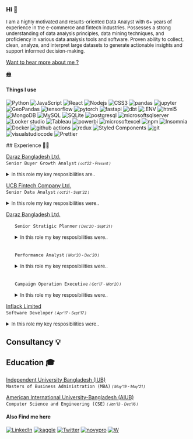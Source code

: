 
### Hi 👋

<font size = "2.7
"><p>I am a highly motivated and results-oriented Data Analyst with 6+ years of experience in the e-commerce and fintech industries.
Possesses a strong understanding of data analysis principles, data mining techniques, and proficiency in various data
analysis tools and software. Proven ability to collect, clean, analyze, and interpret large datasets to generate actionable
insights and support informed decision-making.
</p></font>

<a alt ="salmansrizon2016@gmail.com" href="mailto:salmansrizon2016@gmail.com">Want to hear more about me ?</a>

[🖨️](https://drive.google.com/file/d/1UTi9Kx_bqog8-tmKuz0RzQ0HWkrW7UFG/view?usp=sharing "Download Resume Here")


<h4>Things I use</h4>
<p>
 <img alt="Python" src="https://img.shields.io/badge/-python-3776AB?style=flat-square&logo=python&logoColor=white" /> 
 <img alt="JavaScript" src="https://img.shields.io/badge/-javaScript-F7DF1E?style=flat-square&logo=javaScript&logoColor=black" />
  <img alt="React" src="https://img.shields.io/badge/-React-45b8d8?style=flat-square&logo=react&logoColor=white" />
  <img alt="Nodejs" src="https://img.shields.io/badge/-Nodejs-43853d?style=flat-square&logo=Node.js&logoColor=white" />
   <img alt="CSS3" src="https://img.shields.io/badge/-CSS3-1572B6?style=flat-square&logo=CSS3&logoColor=white" />
   <img alt="pandas" src="https://img.shields.io/badge/-pandas-150458?style=flat-square&logo=pandas&logoColor=white" />
   <img alt="jupyter" src="https://img.shields.io/badge/-jupyter-F37626?style=flat-square&logo=jupyter&logoColor=white" />
    <img alt="GeoPandas" src="https://img.shields.io/badge/-GeoPandas-139C5A?style=flat-square&logo=GeoPandas&logoColor=white" />
    <img alt="tensorflow" src="https://img.shields.io/badge/-tensorflow-FF6F00?style=flat-square&logo=tensorflow&logoColor=white" />
    <img alt="pytorch" src="https://img.shields.io/badge/-pytorch-EE4C2C?style=flat-square&logo=pytorch&logoColor=white" />
     <img alt="fastapi" src="https://img.shields.io/badge/-fastapi-009688?style=flat-square&logo=fastapi&logoColor=white" />
    <img alt="dbt" src="https://img.shields.io/badge/-dbt-FF694B?style=flat-square&logo=dbt&logoColor=white" />
    <img alt=".ENV" src="https://img.shields.io/badge/-.ENV-ECD53F?style=flat-square&logo=.ENV&logoColor=black" /> 
  <img alt="html5" src="https://img.shields.io/badge/-HTML5-E34F26?style=flat-square&logo=html5&logoColor=white" />
  <img alt="MongoDB" src="https://img.shields.io/badge/-MongoDB-13aa52?style=flat-square&logo=mongodb&logoColor=white" />
  <img alt="MySQL" src="https://img.shields.io/badge/-MySQL-4479A1?style=flat-square&logo=MySQL&logoColor=white" />
  <img alt="SQLite" src="https://img.shields.io/badge/-SQLite-003B57?style=flat-square&logo=SQLite&logoColor=white" />
  <img alt="postgresql" src="https://img.shields.io/badge/-postgresql-4169E1?style=flat-square&logo=postgresql&logoColor=white" />
  <img alt="microsoftsqlserver" src="https://img.shields.io/badge/-microsoftsqlserver-CC2927?style=flat-square&logo=microsoftsqlserver&logoColor=white" />
  <img alt="Looker studio" src="https://img.shields.io/badge/-Looker-4285F4?style=flat-square&logo=Looker&logoColor=white" />
  <img alt="Tableau" src="https://img.shields.io/badge/-Tableau-E97627?style=flat-square&logo=Tableau&logoColor=white" />
  <img alt="powerbi" src="https://img.shields.io/badge/-powerbi-F2C811?style=flat-square&logo=powerbi&logoColor=black" />
    <img alt="microsoftexcel" src="https://img.shields.io/badge/-microsoftexcel-217346?style=flat-square&logo=microsoftexcel&logoColor=white" />
  <img alt="npm" src="https://img.shields.io/badge/-NPM-CB3837?style=flat-square&logo=npm&logoColor=white" />
  <img alt="Insomnia" src="https://img.shields.io/badge/-Insomnia-5849BE?style=flat-square&logo=insomnia&logoColor=white" />
<img alt="Docker" src="https://img.shields.io/badge/-Docker-46a2f1?style=flat-square&logo=docker&logoColor=white" />
  <img alt="github actions" src="https://img.shields.io/badge/-Github_Actions-2088FF?style=flat-square&logo=github-actions&logoColor=white" />
  <img alt="redux" src="https://img.shields.io/badge/-Redux-764ABC?style=flat-square&logo=redux&logoColor=white" />
  <img alt="Styled Components" src="https://img.shields.io/badge/-Styled_Components-db7092?style=flat-square&logo=styled-components&logoColor=white" />
  <img alt="git" src="https://img.shields.io/badge/-Git-F05032?style=flat-square&logo=git&logoColor=white" />
   <img alt="visualstudiocode" src="https://img.shields.io/badge/-visualstudiocode-007ACC?style=flat-square&logo=visualstudiocode&logoColor=white" />
  <img alt="Prettier" src="https://img.shields.io/badge/-Prettier-F7B93E?style=flat-square&logo=prettier&logoColor=white" />
  
</p>
## Experience  👨‍💻


[Daraz Bangladesh Ltd.](https://daraz.com/ "Daraz Group is South Asia's leading eCommerce platform providing access to 50 million products for 40 million monthly active users in Bangladesh, Pakistan, Nepal, Srilanka & Mayanmar.")
<br>
`Senior Buyer Growth Analyst` <font size = "1"><em>( oct'22 - Present )</em></font>
<br/>
<font size = "2"><details close><summary> In this role my key resposibilities are.. </summary> 
<ul>
    <li> Analyze & Identify growth levers to increase orders per shopper across business verticals.</li>
    <li> Tracking & Understanding leading segmentation, channel, and content strategy to help build a strategy for the business.</li>
    <li>Ensuring accessibility of DOD performance & Data for the management </li>
<li>Develop plans to materialize strategy and analyze business proposals. </li>
    <li>Align processes, resources-planning, and department goals with the overall Buyer growth strategy</li>
<li>Explore and onboard relevant MarTech solutions to improve efficiency</li>
<li>Understanding traffic source attribution and allocating budgets accordingly</li>
<li>Develop and analyze the acquisition & retention subsidy planning with ROI consideration </li>
</ul>
</details></font>

[UCB Fintech Company Ltd.](https://www.upaybd.com/ "উপায় (upay) is a Mobile Financial Service brand aiming at helping aspirers achieve their goals through easy, secured and innovative digital financial")
<br>
`Senior Data Analyst` <font size = "1"><em>( oct'21 - Sept'22 )</em></font>
<br/>
<font size = "2"><details close><summary> In this role my key resposibilities were.. </summary> 
<ul>
    <li>Strategic planning and performance analysis.</li>
    <li>Develop plans to materialize strategy and analyze business proposals.</li>
    <li>Align processes, resources-planning and department goals with overall strategy.</li>
</ul>
</details></font>

[Daraz Bangladesh Ltd.](https://daraz.com/ "Daraz Group is South Asia's leading eCommerce platform providing access to 50 million products for 40 million monthly active users in Bangladesh, Pakistan, Nepal, Srilanka & Mayanmar.")
<br>
<ul>

`Senior Stratigic Planner` <font size = "1"><em>( Dec'20 - Sept'21 )</em></font>
<br/>
<font size = "2"><details close><summary> In this role my key resposibilities were.. </summary> 
<ul>
    <li>Commercial and operational strategic planning and performance analysis. </li>
    <li>Develop plans to materialize strategy and analyze business proposals. </li>
    <li>Align processes, resources-planning and department goals with overall strategy. </li>
    <li>Construct forecasts and analytical models.</li>
</ul>
</details></font>
<br>

`Performance Analyst` <font size = "1"><em>( Mar'20 - Dec'20 )</em></font>
<br/>
<font size = "2"><details close><summary> In this role my key resposibilities were.. </summary> 
<ul>
    <li>Analyze Traffic performance and Digital Merchandizing.</li>
    <li>Customer behavior and pattern modeling and analysis.</li>
    <li>Research competition to identify threats and opportunities.</li>
    <li>Develop plans to materialize strategy and analyze traffic & sales Performance</li>
</ul>
</details></font>

<br>

`Campaign Operation Executive` <font size = "1"><em>( Oct'17 - Mar'20 )</em></font>
<br/>
<font size = "2"><details close><summary> In this role my key resposibilities were.. </summary> 
<ul>
    <li>Analyze Traffic performance and Digital Merchandizing.</li>
    <li>Customer behavior and pattern modeling and analysis.</li>
    <li>Research competition to identify threats and opportunities.</li>
    <li>Develop plans to materialize strategy and analyze traffic & sales Performance</li>
</ul>
</details></font>

</ul>

[Inflack Limited](https://inflack.com/ "Inflack is an emerging IT services powerhouse. Our people do amazing things to help businesses, government and communities solve their toughest challenges.")
<br>
`Software Developer` <font size = "1"><em>( Apr'17 - Sept'17 )</em></font>
<br/>
<font size = "2"><details close><summary> In this role my key resposibilities were.. </summary> 
<ul>
    <li>Requirement analysis.</li>
    <li>UX planning & implement.</li>
    <li>Frontend development.</li>
    <li>Research & development for new front end UX.</li>
</ul>
</details></font>

## Consultancy 💡

## Education 🎓

[Independent University Bangladesh (IUB)](http://www.iub.edu.bd/ "Independent University, Bangladesh or IUB is a private university in Bangladesh. It is located in Bashundhara Residential Area of Dhaka, Bangladesh. It was established in 1993 under the Private University Act, 1992. IUB has an enrollment of 10,000 students, 11,556 alumni, and 401 faculty members.")
<br>
`Masters of Business Administration (MBA)` <font size = "1"><em>( May'19 - May'21 )</em></font>
<br/>

[American International University-Bangladesh (AIUB)](https://www.aiub.edu/ "American International University-Bangladesh, commonly known by its acronym AIUB, is an accredited and reputed private university in Dhaka, Bangladesh.")
<br>
`Computer Science and Engineering (CSE)` <font size = "1"><em>( Jan'13 - Dec'16 )</em></font>
<br/>

<h4>Also Find me here</h4>
<p>
<a href="https://www.linkedin.com/in/thomas-guibert" target="_blank"><img alt="LinkedIn" src="https://img.shields.io/badge/LinkedIn-0A66C2.svg?&style=for-the-badge&logo=LinkedIn&logoColor=white" /></a>
<a href="https://www.linkedin.com/in/salman-srizon-252b79125/" target="_blank"><img alt="kaggle" src="https://img.shields.io/badge/kaggle-20BEFF.svg?&style=for-the-badge&logo=kaggle&logoColor=black" /></a> 
<a href="https://twitter.com/SalmansakibRox" target="_blank"><img alt="Twitter" src="https://img.shields.io/badge/twitter-%231DA1F2.svg?&style=for-the-badge&logo=twitter&logoColor=white" /></a>
  <a href="https://www.novypro.com/profile_about/salmansrizon" target="_blank"><img alt="novypro" src="https://img.shields.io/badge/novypro-%2312100E.svg?&style=for-the-badge&logo=novypro&logoColor=white" /></a>
  <a href="tel:+8801682359817" target="_blank"><img alt="W" src="https://img.shields.io/badge/whatsapp-25D366.svg?&style=for-the-badge&logo=whatsapp&logoColor=white" /></a>
</p>